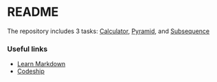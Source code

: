 # README #

The repository includes 3 tasks: [Calculator](/tasks/Calculator.md), [Pyramid](/tasks/Pyramid.md), and 
[Subsequence](/tasks/Subsequence.md)


### Useful links ###

* [Learn Markdown](https://bitbucket.org/tutorials/markdowndemo)
* [Codeship](https://codeship.com)
